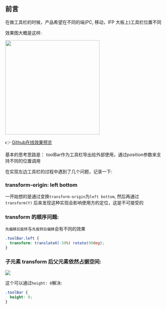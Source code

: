 ## 前言

在做工具栏的时候，产品希望在不同的端(PC, 移动，IFP 大板上)工具栏位置不同

效果图大概是这样:

<img src="https://cdn.jsdelivr.net/gh/chenxiaoyao6228/cloudimg@main/2023/transform-all-direction.png" height="300"/>


👉 [Github在线效果预览](https://chenxiaoyao6228.github.io/html-preview/?https://github.com/chenxiaoyao6228/fe-notes/blob/main/踩坑汇总/_demo/transform/index.html)


基本的思考思路是： toolBar作为工具栏导出给外部使用，通过position参数来支持不同的位置调用


在实现左边工具栏的过程中遇到了几个问题，记录一下:

### transform-origin: left bottom

一开始想的是通过变换`transform-origin`为`left bottom`, 然后再通过`transform(Y)` 后来发现这种实现会影响使用方的定位，这是不可接受的

### transform 的顺序问题:
`先偏移后旋转`与`先旋转后偏移`会有不同的效果
```css
.toolBar.left {
  transform: translateX(-50%) rotate(90deg);
}
```

### 子元素 transform 后父元素依然占据空间:

![](https://cdn.jsdelivr.net/gh/chenxiaoyao6228/cloudimg@main/2023/transform-left.png)

这个可以通过`height: 0`解决:

```css
.toolBar {
  height: 0;
}
```
